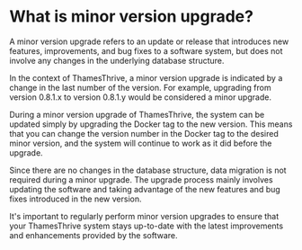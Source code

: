 # What is minor version upgrade?

A minor version upgrade refers to an update or release that introduces new features, improvements, and bug fixes to a
software system, but does not involve any changes in the underlying database structure.

In the context of ThamesThrive, a minor version upgrade is indicated by a change in the last number of the version. For
example, upgrading from version 0.8.1.x to version 0.8.1.y would be considered a minor upgrade.

During a minor version upgrade of ThamesThrive, the system can be updated simply by upgrading the Docker tag to the new
version. This means that you can change the version number in the Docker tag to the desired minor version, and the
system will continue to work as it did before the upgrade.

Since there are no changes in the database structure, data migration is not required during a minor upgrade. The upgrade
process mainly involves updating the software and taking advantage of the new features and bug fixes introduced in the
new version.

It's important to regularly perform minor version upgrades to ensure that your ThamesThrive system stays up-to-date with the
latest improvements and enhancements provided by the software.
